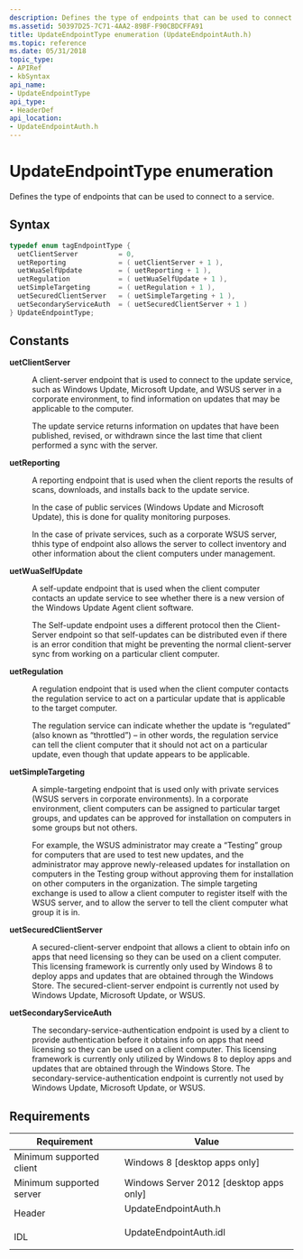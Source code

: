 ```yaml
---
description: Defines the type of endpoints that can be used to connect to a service.
ms.assetid: 50397D25-7C71-4AA2-89BF-F90CBDCFFA91
title: UpdateEndpointType enumeration (UpdateEndpointAuth.h)
ms.topic: reference
ms.date: 05/31/2018
topic_type: 
- APIRef
- kbSyntax
api_name: 
- UpdateEndpointType
api_type: 
- HeaderDef
api_location: 
- UpdateEndpointAuth.h
---
```


# UpdateEndpointType enumeration

Defines the type of endpoints that can be used to connect to a service.

## Syntax


```C++
typedef enum tagEndpointType { 
  uetClientServer          = 0,
  uetReporting             = ( uetClientServer + 1 ),
  uetWuaSelfUpdate         = ( uetReporting + 1 ),
  uetRegulation            = ( uetWuaSelfUpdate + 1 ),
  uetSimpleTargeting       = ( uetRegulation + 1 ),
  uetSecuredClientServer   = ( uetSimpleTargeting + 1 ),
  uetSecondaryServiceAuth  = ( uetSecuredClientServer + 1 )
} UpdateEndpointType;
```



## Constants

<dl> <dt>

<span id="uetClientServer"></span><span id="uetclientserver"></span><span id="UETCLIENTSERVER"></span>**uetClientServer**
</dt> <dd>

A client-server endpoint that is used to connect to the update service, such as Windows Update, Microsoft Update, and WSUS server in a corporate environment, to find information on updates that may be applicable to the computer.

The update service returns information on updates that have been published, revised, or withdrawn since the last time that client performed a sync with the server.

</dd> <dt>

<span id="uetReporting"></span><span id="uetreporting"></span><span id="UETREPORTING"></span>**uetReporting**
</dt> <dd>

A reporting endpoint that is used when the client reports the results of scans, downloads, and installs back to the update service.

In the case of public services (Windows Update and Microsoft Update), this is done for quality monitoring purposes.

In the case of private services, such as a corporate WSUS server, thhis type of endpoint also allows the server to collect inventory and other information about the client computers under management.

</dd> <dt>

<span id="uetWuaSelfUpdate"></span><span id="uetwuaselfupdate"></span><span id="UETWUASELFUPDATE"></span>**uetWuaSelfUpdate**
</dt> <dd>

A self-update endpoint that is used when the client computer contacts an update service to see whether there is a new version of the Windows Update Agent client software.

The Self-update endpoint uses a different protocol then the Client-Server endpoint so that self-updates can be distributed even if there is an error condition that might be preventing the normal client-server sync from working on a particular client computer.

</dd> <dt>

<span id="uetRegulation"></span><span id="uetregulation"></span><span id="UETREGULATION"></span>**uetRegulation**
</dt> <dd>

A regulation endpoint that is used when the client computer contacts the regulation service to act on a particular update that is applicable to the target computer.

The regulation service can indicate whether the update is “regulated” (also known as “throttled”) – in other words, the regulation service can tell the client computer that it should not act on a particular update, even though that update appears to be applicable.

</dd> <dt>

<span id="uetSimpleTargeting"></span><span id="uetsimpletargeting"></span><span id="UETSIMPLETARGETING"></span>**uetSimpleTargeting**
</dt> <dd>

A simple-targeting endpoint that is used only with private services (WSUS servers in corporate environments). In a corporate environment, client computers can be assigned to particular target groups, and updates can be approved for installation on computers in some groups but not others.

For example, the WSUS administrator may create a “Testing” group for computers that are used to test new updates, and the administrator may approve newly-released updates for installation on computers in the Testing group without approving them for installation on other computers in the organization. The simple targeting exchange is used to allow a client computer to register itself with the WSUS server, and to allow the server to tell the client computer what group it is in.

</dd> <dt>

<span id="uetSecuredClientServer"></span><span id="uetsecuredclientserver"></span><span id="UETSECUREDCLIENTSERVER"></span>**uetSecuredClientServer**
</dt> <dd>

A secured-client-server endpoint that allows a client to obtain info on apps that need licensing so they can be used on a client computer. This licensing framework is currently only used by Windows 8 to deploy apps and updates that are obtained through the Windows Store. The secured-client-server endpoint is currently not used by Windows Update, Microsoft Update, or WSUS.

</dd> <dt>

<span id="uetSecondaryServiceAuth"></span><span id="uetsecondaryserviceauth"></span><span id="UETSECONDARYSERVICEAUTH"></span>**uetSecondaryServiceAuth**
</dt> <dd>

The secondary-service-authentication endpoint is used by a client to provide authentication before it obtains info on apps that need licensing so they can be used on a client computer. This licensing framework is currently only utilized by Windows 8 to deploy apps and updates that are obtained through the Windows Store. The secondary-service-authentication endpoint is currently not used by Windows Update, Microsoft Update, or WSUS.

</dd> </dl>

## Requirements



| Requirement | Value |
|-------------------------------------|---------------------------------------------------------------------------------------------------|
| Minimum supported client<br/> | Windows 8 \[desktop apps only\]<br/>                                                        |
| Minimum supported server<br/> | Windows Server 2012 \[desktop apps only\]<br/>                                              |
| Header<br/>                   | <dl> <dt>UpdateEndpointAuth.h</dt> </dl>   |
| IDL<br/>                      | <dl> <dt>UpdateEndpointAuth.idl</dt> </dl> |



 

 




